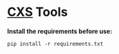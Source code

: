 # [CXS](https://discord.gg/N8CJNV6h2Z) Tools

**Install the requirements before use:**

```
pip install -r requirements.txt
```
